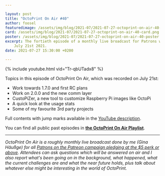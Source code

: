 ```yaml
---

layout: post
title: "OctoPrint On Air #40"
author: foosel
featuredimage: /assets/img/blog/2021-07/2021-07-27-octoprint-on-air-40-card.png
card: /assets/img/blog/2021-07/2021-07-27-octoprint-on-air-40-card.png
poster: /assets/img/blog/2021-07/2021-07-27-octoprint-on-air-40-poster.png
excerpt: The fortieth episode of a monthly live broadcast for Patrons which was recorded on 
    July 21st 2021.
date: 2021-07-27 15:30:00 +0200

---
```


{% include youtube.html vid="Tr-qbUTadx8" %}

Topics in this episode of OctoPrint On Air, which was recorded on July 21st:

  * Work towards 1.7.0 and first RC plans
  * Work on 2.0.0 and the new comm layer
  * CustoPiZer, a new tool to customize Raspberry Pi images like OctoPi
  * A quick look at the usage stats
  * Some of my favourite 3rd party projects

Full contents with jump marks available in the 
[YouTube description](https://youtu.be/Tr-qbUTadx8).

You can find all public past episodes in 
**[the OctoPrint On Air Playlist](https://www.youtube.com/playlist?list=PL9j2DtsIPVkOFIMRrnnbXsnXtQmwj1IId)**.

---

*OctoPrint On Air is a roughly monthly live broadcast done by me (Gina Häußge)
for all [Patrons on the Patreon campaign pledging at the $5 perk or above](https://patreon.com/foosel). 
Attendees can ask questions which will be answered on air and I also report 
what's been going on in the background, what happened, what the current 
challenges are and what the near future holds, plus talk about whatever else
might be interesting in the world of OctoPrint.*